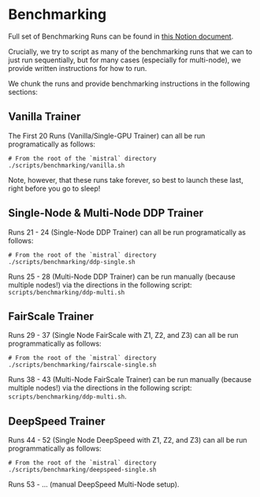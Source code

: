 # Benchmarking

Full set of Benchmarking Runs can be found in
[this Notion document](https://www.notion.so/skaramcheti/Mistral-Benchmarking-DS-FS-b9d1c15bffbb4694adcad8b51a6f890b).

Crucially, we try to script as many of the benchmarking runs that we can to just run sequentially, but for many cases
(especially for multi-node), we provide written instructions for how to run.

We chunk the runs and provide benchmarking instructions in the following sections:

## Vanilla Trainer

The First 20 Runs (Vanilla/Single-GPU Trainer) can all be run programatically as follows:

```
# From the root of the `mistral` directory
./scripts/benchmarking/vanilla.sh
```

Note, however, that these runs take forever, so best to launch these last, right before you go to sleep!

## Single-Node & Multi-Node DDP Trainer

Runs 21 - 24 (Single-Node DDP Trainer) can all be run programatically as follows:

```
# From the root of the `mistral` directory
./scripts/benchmarking/ddp-single.sh
```

Runs 25 - 28 (Multi-Node DDP Trainer) can be run manually (because multiple nodes!) via the directions in the
following script: `scripts/benchmarking/ddp-multi.sh`

## FairScale Trainer

Runs 29 - 37 (Single Node FairScale with Z1, Z2, and Z3) can all be run programmatically as follows:

```
# From the root of the `mistral` directory
./scripts/benchmarking/fairscale-single.sh
```

Runs 38 - 43 (Multi-Node FairScale Trainer) can be run manually (because multiple nodes!) via the directions in the
following script: `scripts/benchmarking/ddp-multi.sh`.

## DeepSpeed Trainer

Runs 44 - 52 (Single Node DeepSpeed with Z1, Z2, and Z3) can all be run programmatically as follows:

```
# From the root of the `mistral` directory
./scripts/benchmarking/deepspeed-single.sh
```

Runs 53 - ... (manual DeepSpeed Multi-Node setup).
